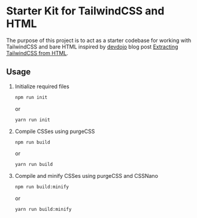 # Starter Kit for TailwindCSS and HTML

The purpose of this project is to act as a starter codebase for working with TailwindCSS and bare HTML inspired by [devdojo](https://devdojo.com) blog post [Extracting TailwindCSS from HTML](https://devdojo.com/tnylea/extracting-tailwindcss-from-html).

## Usage

1. Initialize required files

   ```bash
   npm run init
   ```

   or

   ```bash
   yarn run init
   ```

2. Compile CSSes using purgeCSS

   ```bash
   npm run build
   ```

   or

   ```bash
   yarn run build
   ```

3. Compile and minify CSSes using purgeCSS and CSSNano

   ```bash
   npm run build:minify
   ```

   or

   ```bash
   yarn run build:minify
   ```
